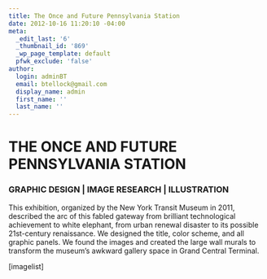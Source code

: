 ```yaml
---
title: The Once and Future Pennsylvania Station
date: 2012-10-16 11:20:10 -04:00
meta:
  _edit_last: '6'
  _thumbnail_id: '869'
  _wp_page_template: default
  pfwk_exclude: 'false'
author:
  login: adminBT
  email: btellock@gmail.com
  display_name: admin
  first_name: ''
  last_name: ''
---
```


<h1>THE ONCE AND FUTURE PENNSYLVANIA STATION</h1>
<h3>GRAPHIC DESIGN | IMAGE RESEARCH | ILLUSTRATION</h3>
This exhibition, organized by the New York Transit Museum in 2011, described the arc of this fabled gateway from brilliant technological achievement to white elephant, from urban renewal disaster to its possible 21st-century renaissance. We designed the title, color scheme, and all graphic panels. We found the images and created the large wall murals to transform the museum’s awkward gallery space in Grand Central Terminal.


[imagelist]
